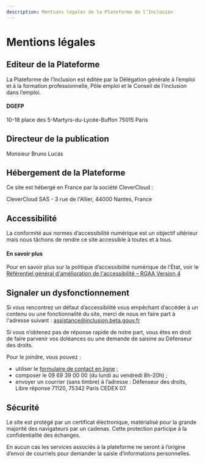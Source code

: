 ```yaml
---
description: Mentions légales de la Plateforme de l’Inclusion
---
```


# Mentions légales

## Editeur de la Plateforme

La Plateforme de l’Inclusion est éditée par la Délégation générale à l’emploi et à la formation professionnelle, Pôle emploi et le Conseil de l’inclusion dans l’emploi.

#### DGEFP

10-18 place des 5-Martyrs-du-Lycée-Buffon 75015 Paris

## Directeur de la publication

Monsieur Bruno Lucas

## Hébergement de la Plateforme

Ce site est hébergé en France par la société CleverCloud :

CleverCloud SAS - 3 rue de l'Allier, 44000 Nantes, France

## Accessibilité

La conformité aux normes d’accessibilité numérique est un objectif ultérieur mais nous tâchons de rendre ce site accessible à toutes et à tous.

#### En savoir plus

Pour en savoir plus sur la politique d’accessibilité numérique de l’État, voir le [Référentiel général d'amélioration de l'accessibilité – RGAA Version 4](https://www.numerique.gouv.fr/publications/rgaa-accessibilite/)

## Signaler un dysfonctionnement

Si vous rencontrez un défaut d’accessibilité vous empêchant d’accéder à un contenu ou une fonctionnalité du site, merci de nous en faire part à l'adresse suivant : [assistance@inclusion.beta.gouv.fr](mailto:assistance@inclusion.beta.gouv.fr)

Si vous n’obtenez pas de réponse rapide de notre part, vous êtes en droit de faire parvenir vos doléances ou une demande de saisine au Défenseur des droits.

Pour le joindre, vous pouvez :

* utiliser le [formulaire de contact en ligne](https://formulaire.defenseurdesdroits.fr/code/afficher.php?ETAPE=accueil_2016) ;
* composer le 09 69 39 00 00 \(du lundi au vendredi 8h-20h\) ;
* envoyer un courrier \(sans timbre\) à l’adresse : Défenseur des droits, Libre réponse 71120, 75342 Paris CEDEX 07.

## Sécurité

Le site est protégé par un certificat électronique, matérialisé pour la grande majorité des navigateurs par un cadenas. Cette protection participe à la confidentialité des échanges.

En aucun cas les services associés à la plateforme ne seront à l’origine d’envoi de courriels pour demander la saisie d’informations personnelles.

